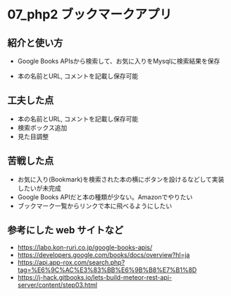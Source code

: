 # 07_php2 ブックマークアプリ

## 紹介と使い方

  - Google Books APIsから検索して、お気に入りをMysqlに検索結果を保存

  - 本の名前とURL, コメントを記載し保存可能

## 工夫した点

  - 本の名前とURL, コメントを記載し保存可能
  - 検索ボックス追加
  - 見た目調整

## 苦戦した点

  - お気に入り(Bookmark)を検索された本の横にボタンを設けるなどして実装したいが未完成
  - Google Books APIだと本の種類が少ない。Amazonでやりたい
  - ブックマーク一覧からリンクで本に飛べるようにしたい

## 参考にした web サイトなど

  - https://labo.kon-ruri.co.jp/google-books-apis/
  - https://developers.google.com/books/docs/overview?hl=ja
  - https://api.app-rox.com/search.php?tag=%E6%9C%AC%E3%83%BB%E6%9B%B8%E7%B1%8D
  - https://j-hack.gitbooks.io/lets-build-meteor-rest-api-server/content/step03.html